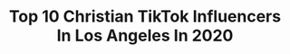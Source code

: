 ---
title: Top 10 Christian TikTok Influencers In Los Angeles In 2020
description: >-
  Find top christian TikTok influencers in Los Angeles in 2020. Most popular hashtags: #losangeles #california #tiktok #quarantine.
platform: TikTok
profiles:
  - username: "xoxochlo_"
    fullname: >-
      Chloë Crouso
    location: "United States"
    followers: 6175
    engagement: 891
    commentsToLikes: 0.021399
    id: cka0y057j97yp0i781sy2t3pu
    verified: false
    hashtags: "#trending, #indianamerican, #phototips, #glowup"
  - username: "leosanchezlll"
    fullname: >-
      Leo Sanchez
    location: "United States"
    followers: 13835
    engagement: 1024
    commentsToLikes: 0.067591
    id: cka0qsnc9dziz0i789jkmetv7
    verified: false
    hashtags: "#christianmen, #biblestudy, #caredition, #dogwalk"
  - username: "drtess90210"
    fullname: >-
      Tess Washington, MD
    location: "United States"
    followers: 37708
    engagement: 1155
    commentsToLikes: 0.040147
    id: ck9fx9ddj5h2o0j783xki4q8b
    verified: false
    hashtags: "#itsaremix, #saturday, #praying, #depression"
  - username: "garibaldiarts"
    fullname: >-
      David Garibaldi
    location: "United States"
    followers: 1801453
    engagement: 1761
    commentsToLikes: 0.014892
    id: ck807covmpvp90j78x35sgb8l
    verified: true
    hashtags: "#latinamerica, #latina, #sickomode, #lionking"
  - username: "sesleyh"
    fullname: >-
      Sesley
    location: "United States"
    followers: 25291
    engagement: 1581
    commentsToLikes: 0.011038
    id: ckaij0vnhcx340i78kzlx3i3q
    verified: false
    hashtags: "#brunch, #bananabread, #creperecipe, #neverfitin"
  - username: "stinakayy"
    fullname: >-
      stina
    location: "United States"
    followers: 2099404
    engagement: 1660
    commentsToLikes: 0.011159
    id: ck8vw2r2un7qy0j780hd8vlgv
    verified: true
    hashtags: "#losangeles, #greenscreen, #youtube, #tredding"
  - username: "missgunn2u"
    fullname: >-
      Christina Gunn
    location: "United States"
    followers: 287296
    engagement: 1691
    commentsToLikes: 0.035329
    id: ck8hlk2p2idsz0j78kbspshuc
    verified: false
    hashtags: "#trolls, #react, #mykid, #vibe"
  - username: "carbie_barbie"
    fullname: >-
      La Brujas Daughter
    location: "United States"
    followers: 12234
    engagement: 507
    commentsToLikes: 0.006008
    id: cka0i7bfyce800i78vekr1nif
    verified: false
    hashtags: "#twins, #arewethereyet, #tiktok2020, #partyboy"
  - username: "christianlamn"
    fullname: >-
      Christian
    location: "United States"
    followers: 210496
    engagement: 2408
    commentsToLikes: 0.026669
    id: ck8hpq1x50na10j78f47ai8gm
    verified: false
    hashtags: "#promlook, #radiorebel, #netflix, #rexorangecounty"
  - username: "christianmelloo"
    fullname: >-
      Christian
    location: "United States"
    followers: 58218
    engagement: 2226
    commentsToLikes: 0.105486
    id: ck8j5ywew7g3q0j782mnas79g
    verified: false
    hashtags: "#yoplaitcuprelay, #celebratenurses, #music, #ownthecurve"
---